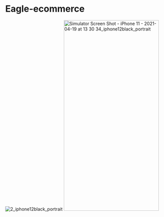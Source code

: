 # Eagle-ecommerce

![2_iphone12black_portrait](https://user-images.githubusercontent.com/69890404/146259800-752213df-f9ca-4ed7-92b6-33c792ec64c6.png)
<img src="https://user-images.githubusercontent.com/69890404/146259800-752213df-f9ca-4ed7-92b6-33c792ec64c6.png" alt="Simulator Screen Shot - iPhone 11 - 2021-04-19 at 13 30 34_iphone12black_portrait" width="300" height="600" /> 
